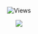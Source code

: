 <p align="center"> <img src="https://gpvc.arturio.dev/bl-d" alt="Views" /> </p>
<p align="center">
  <a href="http://discord.com">
    <img src="https://discord.c99.nl/widget/theme-4/349578395518238721.png"/>
     </a>
</p>

